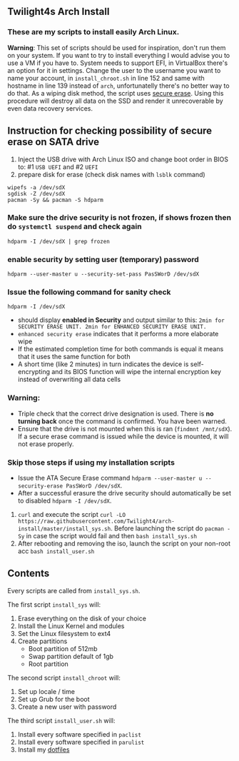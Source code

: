 ## Twilight4s Arch Install

### These are my scripts to install easily Arch Linux.
**Warning**: This set of scripts should be used for inspiration, don't run them on your system. If you want to try to install everything I would advise you to use a VM if you have to. System needs to support EFI, in VirtualBox there's an option for it in settings. Change the user to the username you want to name your account, in `install_chroot.sh` in line 152 and same with hostname in line 139 instead of `arch`, unfortunatelly there's no better way to do that. As a wiping disk method, the script uses [secure erase](https://wiki.archlinux.org/title/Solid_state_drive/Memory_cell_clearing). Using this procedure will destroy all data on the SSD and render it unrecoverable by even data recovery services.


## Instruction for checking possibility of secure erase on SATA drive
1. Inject the USB drive with Arch Linux ISO and change boot order in BIOS to: #1 `USB UEFI` and #2 `UEFI`
2. prepare disk for erase (check disk names with `lsblk` command)
```
wipefs -a /dev/sdX
sgdisk -Z /dev/sdX
pacman -Sy && pacman -S hdparm
```
### Make sure the drive security is not frozen, if shows frozen then do `systemctl suspend` and check again
`hdparm -I /dev/sdX | grep frozen`
### enable security by setting user (temporary) password
`hdparm --user-master u --security-set-pass PasSWorD /dev/sdX`
### Issue the following command for sanity check
`hdparm -I /dev/sdX` 
- should display **enabled in Security** and output similar to this:
`2min for SECURITY ERASE UNIT. 2min for ENHANCED SECURITY ERASE UNIT.`
- `enhanced security erase` indicates that it performs a more elaborate wipe
- If the estimated completion time for both commands is equal it means that it uses the same function for both
- A short time (like 2 minutes) in turn indicates the device is self-encrypting and its BIOS function will wipe the internal encryption key instead of overwriting all data cells

### Warning:
- Triple check that the correct drive designation is used. There is **no turning back** once the command is confirmed. You have been warned.
- Ensure that the drive is not mounted when this is ran (`findmnt /mnt/sdX`). If a secure erase command is issued while the device is mounted, it will not erase properly.

### Skip those steps if using my installation scripts
- Issue the ATA Secure Erase command `hdparm --user-master u --security-erase PasSWorD /dev/sdX`. 
- After a successful erasure the drive security should automatically be set to disabled `hdparm -I /dev/sdX`.

1. `curl` and execute the script `curl -LO https://raw.githubusercontent.com/Twilight4/arch-install/master/install_sys.sh`. Before launching the script do `pacman -Sy` in case the script would fail and then `bash install_sys.sh`
2. After rebooting and removing the iso, launch the script on your non-root acc `bash install_user.sh`

## Contents
Every scripts are called from `install_sys.sh`.

The first script `install_sys` will:
1. Erase everything on the disk of your choice
2. Install the Linux Kernel and modules
3. Set the Linux filesystem to ext4
4. Create partitions
   - Boot partition of 512mb
   - Swap partition default of 1gb
   - Root partition

The second script `install_chroot` will:
1. Set up locale / time
2. Set up Grub for the boot
3. Create a new user with password

The third script `install_user.sh` will:
1. Install every software specified in `paclist`
2. Install every software specified in `parulist`
3. Install my [dotfiles](https://github.com/Twilight4/dotfiles)
